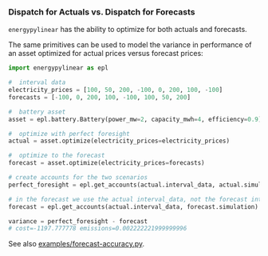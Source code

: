### Dispatch for Actuals vs. Dispatch for Forecasts

`energypylinear` has the ability to optimize for both actuals and forecasts.

The same primitives can be used to model the variance in performance of an asset optimized for actual prices versus forecast prices:

```python
import energypylinear as epl

#  interval data
electricity_prices = [100, 50, 200, -100, 0, 200, 100, -100]
forecasts = [-100, 0, 200, 100, -100, 100, 50, 200]

#  battery asset
asset = epl.battery.Battery(power_mw=2, capacity_mwh=4, efficiency=0.9)

#  optimize with perfect foresight
actual = asset.optimize(electricity_prices=electricity_prices)

#  optimize to the forecast
forecast = asset.optimize(electricity_prices=forecasts)

# create accounts for the two scenarios 
perfect_foresight = epl.get_accounts(actual.interval_data, actual.simulation)

# in the forecast we use the actual interval_data, not the forecast interval_data
forecast = epl.get_accounts(actual.interval_data, forecast.simulation)

variance = perfect_foresight - forecast
# cost=-1197.777778 emissions=0.002222221999999996
```

See also [examples/forecast-accuracy.py](https://github.com/ADGEfficiency/energy-py-linear/blob/main/examples/forecast-accuracy.py).

